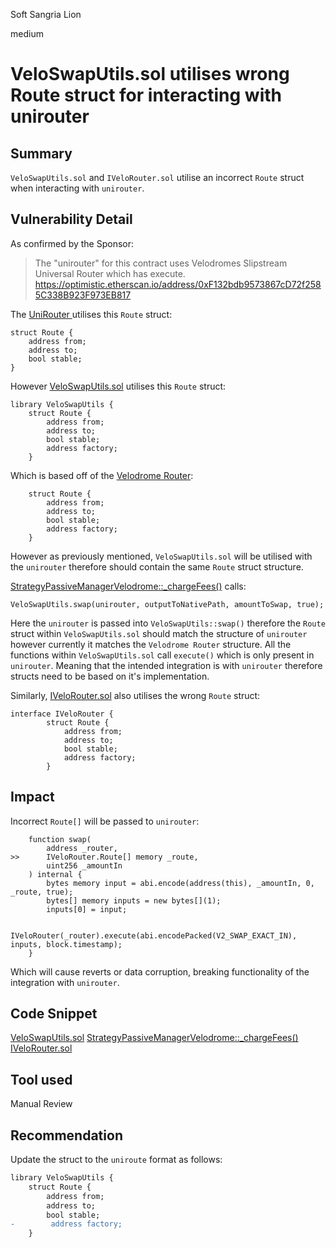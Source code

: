 Soft Sangria Lion

medium

# VeloSwapUtils.sol utilises wrong Route struct for interacting with unirouter

## Summary

`VeloSwapUtils.sol` and `IVeloRouter.sol` utilise an incorrect `Route` struct when interacting with `unirouter`.

## Vulnerability Detail
As confirmed by the Sponsor:
> The "unirouter" for this contract uses Velodromes Slipstream Universal Router which has execute.
> https://optimistic.etherscan.io/address/0xF132bdb9573867cD72f2585C338B923F973EB817

The [UniRouter ](https://optimistic.etherscan.deth.net/address/0xf132bdb9573867cd72f2585c338b923f973eb817) utilises this `Route` struct:
```solidity
struct Route {
    address from;
    address to;
    bool stable;
}
```
However [VeloSwapUtils.sol](https://github.com/sherlock-audit/2024-05-beefy-cowcentrated-liquidity-manager/blob/main/cowcentrated-contracts/contracts/utils/VeloSwapUtils.sol#L9-L14) utilises this `Route` struct:
```solidity
library VeloSwapUtils {
    struct Route {
        address from;
        address to;
        bool stable;
        address factory;
    }
```
Which is based off of the [Velodrome Router](https://optimistic.etherscan.deth.net/address/0xa062ae8a9c5e11aaa026fc2670b0d65ccc8b2858#writeContract):
```solidity
    struct Route {
        address from;
        address to;
        bool stable;
        address factory;
    }
```
However as previously mentioned, `VeloSwapUtils.sol` will be utilised with the `unirouter` therefore should contain the same `Route` struct structure.

[StrategyPassiveManagerVelodrome::_chargeFees()](https://github.com/sherlock-audit/2024-05-beefy-cowcentrated-liquidity-manager/blob/main/cowcentrated-contracts/contracts/strategies/velodrome/StrategyPassiveManagerVelodrome.sol#L493) calls:
```solidity
VeloSwapUtils.swap(unirouter, outputToNativePath, amountToSwap, true);
```
Here the `unirouter` is passed into `VeloSwapUtils::swap()` therefore the `Route` struct within  `VeloSwapUtils.sol` should match the structure of `unirouter` however currently it matches the `Velodrome Router` structure. All the functions within `VeloSwapUtils.sol` call `execute()` which is only present in `unirouter`. Meaning that the intended integration is with `unirouter` therefore structs need to be based on it's implementation.

Similarly, [IVeloRouter.sol](https://github.com/sherlock-audit/2024-05-beefy-cowcentrated-liquidity-manager/blob/main/cowcentrated-contracts/contracts/interfaces/velodrome/IVeloRouter.sol#L4-L10) also utilises the wrong `Route` struct:
```solidity
interface IVeloRouter { 
        struct Route { 
            address from;
            address to;
            bool stable;
            address factory;
        }
```

## Impact

Incorrect `Route[]` will be passed to `unirouter`:
```solidity
    function swap(
        address _router,
>>      IVeloRouter.Route[] memory _route,
        uint256 _amountIn
    ) internal {
        bytes memory input = abi.encode(address(this), _amountIn, 0, _route, true);
        bytes[] memory inputs = new bytes[](1);
        inputs[0] = input;

        IVeloRouter(_router).execute(abi.encodePacked(V2_SWAP_EXACT_IN), inputs, block.timestamp);
    }
```
Which will cause reverts or data corruption, breaking functionality of the integration with `unirouter`.

## Code Snippet

[VeloSwapUtils.sol](https://github.com/sherlock-audit/2024-05-beefy-cowcentrated-liquidity-manager/blob/main/cowcentrated-contracts/contracts/utils/VeloSwapUtils.sol#L9-L14)
[StrategyPassiveManagerVelodrome::_chargeFees()](https://github.com/sherlock-audit/2024-05-beefy-cowcentrated-liquidity-manager/blob/main/cowcentrated-contracts/contracts/strategies/velodrome/StrategyPassiveManagerVelodrome.sol#L493)
[IVeloRouter.sol](https://github.com/sherlock-audit/2024-05-beefy-cowcentrated-liquidity-manager/blob/main/cowcentrated-contracts/contracts/interfaces/velodrome/IVeloRouter.sol#L4-L10)

## Tool used

Manual Review

## Recommendation

 Update the struct to the `uniroute` format as follows:
```diff
library VeloSwapUtils {
    struct Route {
        address from;
        address to;
        bool stable;
-        address factory;
    }
```
